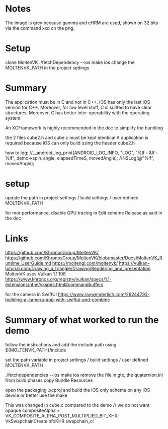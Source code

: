 # Notes

The image is grey because gamma and cHRM are used, shown on 32 bits via the command xxd on the png.

# Setup

clone MoltenVK
./fetchDependency --ios
make ios
change the MOLTENVK_PATH in the project settings

# Summary

The application must be in C and not in C++. iOS has only the last iOS version for C++.
Moreover, for low level stuff, C is suitted to have clear structures.
Moreover, C has better inter-operability with the operating system.

An XCFramework is highly recommended in the doc to simplify the bundling

the 2 files cube2.h and cube.c must be kept identical
A duplication is required because iOS can only build using the header cube2.h

how to log:
//__android_log_print(ANDROID_LOG_INFO, "LOG", "%lf - &lf - %lf", demo->spin_angle, elapsedTimeS, movedAngle);
//NSLog(@"%lf", movedAngle);

# setup

update the path in project settings / build settings / user defined
MOLTENVK_PATH

for mor performance, disable GPU tracing in Edit scheme Release as said in the doc

# Links

https://github.com/KhronosGroup/MoltenVK/
https://github.com/KhronosGroup/MoltenVK/blob/master/Docs/MoltenVK_Runtime_UserGuide.md
https://moltengl.com/moltenvk/
https://vulkan-tutorial.com/Drawing_a_triangle/Drawing/Rendering_and_presentation
MoltenVK uses Vulkan 1.1.198
https://www.khronos.org/registry/vulkan/specs/1.1-extensions/html/vkspec.html#commandbuffers

for the camera in SwiftUI
https://www.raywenderlich.com/26244793-building-a-camera-app-with-swiftui-and-combine

# Summary of what worked to run the demo

follow the instructions and add the include path using ${MOLTENVK_PATH}/include

set the path variable in project settings / build settings / user defined
MOLTENVK_PATH

./fetchdependencies --ios
make ios
remove the file in gtx, the quaternion.inl from build phases copy Bundle Resources

open the packaging .xcproj and build the iOS only scheme on any iOS device
or better use the make


This was changed in cube.c compared to the demo
// we do not want opaque
compositeAlpha = VK_COMPOSITE_ALPHA_POST_MULTIPLIED_BIT_KHR;
VkSwapchainCreateInfoKHR swapchain_ci


